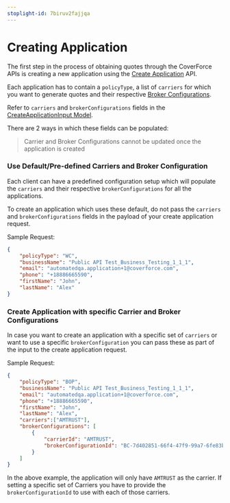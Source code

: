 ```yaml
---
stoplight-id: 7biruv2fajjqa
---
```


# Creating Application

The first step in the process of obtaining quotes through the CoverForce APIs is creating a new application using the [Create Application](https://coverforce.stoplight.io/docs/coverforce-api/branches/main/224ba39a465c8-create-an-application) API.


Each application has to contain a `policyType`, a list of `carriers` for which you want to generate quotes and their respective [Broker Configurations](https://coverforce.stoplight.io/docs/coverforce-api/branches/main/7rabn7wvx2hc0-broker-code-configuration-ap-is).

Refer to `carriers` and `brokerConfigurations` fields in the [CreateApplicationInput Model](https://coverforce.stoplight.io/docs/coverforce-api/branches/main/5cc9b7d73415a-create-application-input).

There are 2 ways in which these fields can be populated:

>Carrier and Broker Configurations cannot be updated once the application is created

### Use Default/Pre-defined Carriers and Broker Configuration

Each client can have a predefined configuration setup which will populate the `carriers` and their respective `brokerConfigurations` for all the applications.

To create an application which uses these default, do not pass the `carriers` and `brokerConfigurations` fields in the payload of your create application request.

Sample Request:

```json
{
    "policyType": "WC",
    "businessName": "Public API Test_Business_Testing_1_1_1",
    "email": "automatedqa.application+1@coverforce.com",
    "phone": "+18886665590",
    "firstName": "John",
    "lastName": "Alex"
}

```

### Create Application with specific Carrier and Broker Configurations

In case you want to create an application with a specific set of `carriers` or want to use a specific `brokerConfiguration` you can pass these as part of the input to the create application request.

Sample Request:

```json
{
    "policyType": "BOP",
    "businessName": "Public API Test_Business_Testing_1_1_1",
    "email": "automatedqa.application+1@coverforce.com",
    "phone": "+18886665590",
    "firstName": "John",
    "lastName": "Alex",
    "carriers":["AMTRUST"],
    "brokerConfigurations": [
        {
            "carrierId": "AMTRUST",
            "brokerConfigurationId": "BC-7d402851-66f4-47f9-99a7-6fe83b61f691"
        }
    ]
}
```

In the above example, the application will only have `AMTRUST` as the carrier. If setting a specific set of Carriers you have to provide the `brokerConfigurationId` to use with each of those carriers.